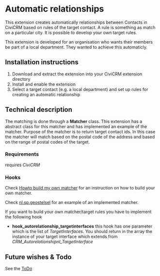 Automatic relationships
==================================================

This extension creates automatically relationships between Contacts in CiviCRM based on rules of the target contact.
A rule is something as match on a particular city. It is possible to develop your own target rules.

This extension is developed for an organisation who wants their members be part of a local department. They wanted to achieve this automaticly.

Installation instructions
-------------------------

1. Download and extract the extension into your CiviCRM extension directory
2. Install and enable the extension
3. Select a target contact (e.g. a local department) and set up rules for creating an automatic relationship

Technical description
---------------------

The matching is done through a **Matcher** class. This extension has a abstract class for this matcher and has implemented an example of the matcher. Purpose of the matcher is to return target contact ids. In this case the matcher will match based on the postal code of the address and based on the range of postal codes of the target. 

### Requirements

requires *CiviCRM*

### Hooks

Check [Howto build my own matcher](docs/howto_own_matcher.md) for an instruction on how to build your own matcher.

Check [nl.sp.geostelsel](https://github.com/SPnl/nl.sp.geostelsel) for an example of an implemented matcher.

If you want to build your own matcher/target rules you have to implement the following hook

- **hook_autorelationship_targetinterfaces** this hook has one parameter which is the list of *TargetInterfaces*. You should return in the array the instance of your target interface which extends from *CRM_Autorelationshipnl_TargetInterface*

Future wishes & Todo
--------------------

See the [ToDo](docs/TODO.md)
